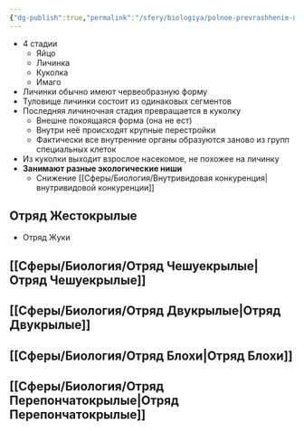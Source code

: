 ```yaml
---
{"dg-publish":true,"permalink":"/sfery/biologiya/polnoe-prevrashhenie-nasekomyh/","tags":["Зоология"]}
---
```


- 4 стадии
	- Яйцо
	- Личинка
	- Куколка
	- Имаго
- Личинки обычно имеют червеобразную форму
- Туловище личинки состоит из одинаковых сегментов
- Последняя личиночная стадия превращается в куколку
	- Внешне покоящаяся форма (она не ест)
	- Внутри неё происходят крупные перестройки
	- Фактически все внутренние органы образуются заново из групп специальных клеток
- Из куколки выходит взрослое насекомое, не похожее на личинку
- **Занимают разные экологические ниши** 
	- Снижение [[Сферы/Биология/Внутривидовая конкуренция\|внутривидовой конкуренции]]
## Отряд Жестокрылые 
- Отряд Жуки
## [[Сферы/Биология/Отряд Чешуекрылые\|Отряд Чешуекрылые]] 
## [[Сферы/Биология/Отряд Двукрылые\|Отряд Двукрылые]] 
## [[Сферы/Биология/Отряд Блохи\|Отряд Блохи]] 
## [[Сферы/Биология/Отряд Перепончатокрылые\|Отряд Перепончатокрылые]]

